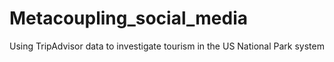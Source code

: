 # Metacoupling_social_media
Using TripAdvisor data to investigate tourism in the US National Park system
